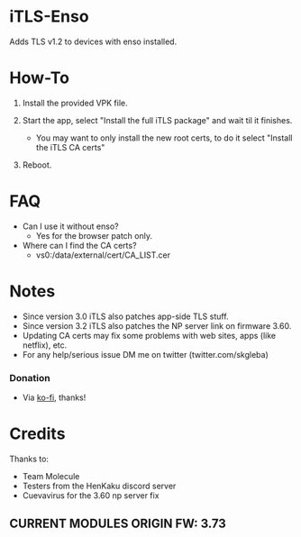 # iTLS-Enso
Adds TLS v1.2 to devices with enso installed.

# How-To 
1) Install the provided VPK file.

2) Start the app, select "Install the full iTLS package" and wait til it finishes.
   - You may want to only install the new root certs, to do it select "Install the iTLS CA certs"

3) Reboot.

# FAQ
- Can I use it without enso?
  - Yes for the browser patch only.
- Where can I find the CA certs?
  - vs0:/data/external/cert/CA_LIST.cer

# Notes
- Since version 3.0 iTLS also patches app-side TLS stuff.
- Since version 3.2 iTLS also patches the NP server link on firmware 3.60.
- Updating CA certs may fix some problems with web sites, apps (like netflix), etc.
- For any help/serious issue DM me on twitter (twitter.com/skgleba)

### Donation
- Via [ko-fi](https://ko-fi.com/skgleba), thanks!

# Credits
Thanks to:
- Team Molecule
- Testers from the HenKaku discord server
- Cuevavirus for the 3.60 np server fix

## CURRENT MODULES ORIGIN FW: 3.73
